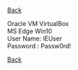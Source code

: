 [Back](..)

Oracle VM VirtualBox\
MS Edge Win10\
User Name: IEUser\
Password : Passw0rd!

[Back](..)